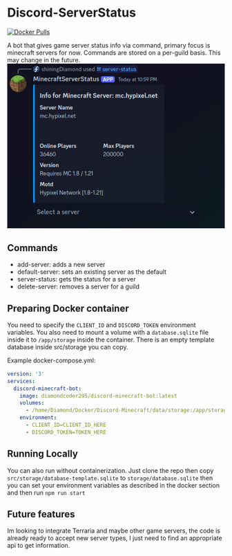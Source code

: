 # Discord-ServerStatus

[![Docker Pulls](https://img.shields.io/docker/pulls/diamondcoder295/discord-minecraft-bot.svg)](https://hub.docker.com/r/diamondcoder295/discord-minecraft-bot)

A bot that gives game server status info via command, primary focus is minecraft servers for now.
Commands are stored on a per-guild basis. This may change in the future.
![img.png](readme/img.png)

## Commands
 - add-server: adds a new server
 - default-server: sets an existing server as the default
 - server-status: gets the status for a server
 - delete-server: removes a server for a guild

## Preparing Docker container
You need to specify the `CLIENT_ID` and `DISCORD_TOKEN` environment variables. You also need to 
mount a volume with a `database.sqlite` file inside it to `/app/storage` inside the container.
There is an empty template database inside src/storage you can copy.

Example docker-compose.yml:
```yaml
version: '3'
services:
  discord-minecraft-bot:
    image: diamondcoder295/discord-minecraft-bot:latest
    volumes:
      - /home/Diamond/Docker/Discord-Minecraft/data/storage:/app/storage
    environment:
      - CLIENT_ID=CLIENT_ID_HERE
      - DISCORD_TOKEN=TOKEN_HERE
```

## Running Locally
You can also run without containerization. Just clone the repo then copy `src/storage/database-template.sqlite`
to `storage/database.sqlite` then you can set your environment variables as described in the docker section and then run `npm run start`

## Future features
Im looking to integrate Terraria and maybe other game servers, the code is already ready to accept
new server types, I just need to find an appropriate api to get information.